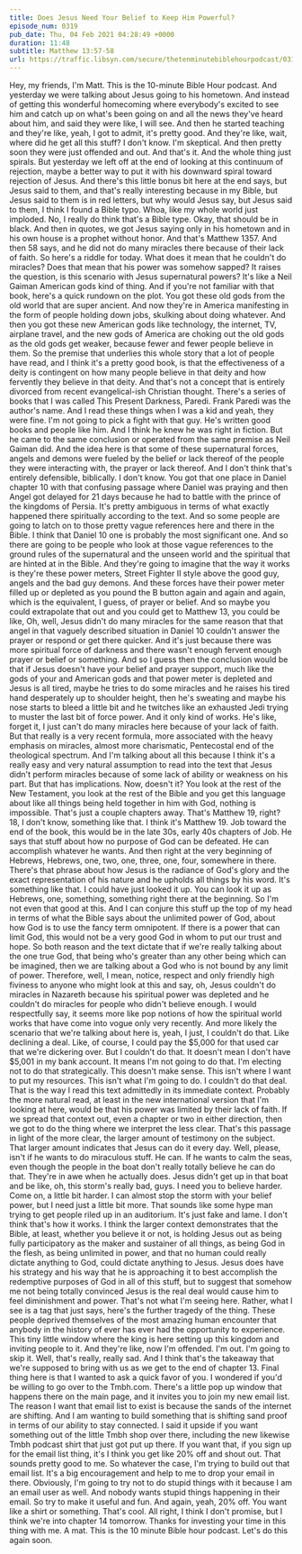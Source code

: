 ```yaml
---
title: Does Jesus Need Your Belief to Keep Him Powerful?
episode_num: 0319
pub_date: Thu, 04 Feb 2021 04:28:49 +0000
duration: 11:48
subtitle: Matthew 13:57-58
url: https://traffic.libsyn.com/secure/thetenminutebiblehourpodcast/0319_-_Does_Jesus_Need_Your_Belief_to_Keep_Him_Powerful.mp3
---
```


 Hey, my friends, I'm Matt. This is the 10-minute Bible Hour podcast. And yesterday we were talking about Jesus going to his hometown. And instead of getting this wonderful homecoming where everybody's excited to see him and catch up on what's been going on and all the news they've heard about him, and said they were like, I will see. And then he started teaching and they're like, yeah, I got to admit, it's pretty good. And they're like, wait, where did he get all this stuff? I don't know. I'm skeptical. And then pretty soon they were just offended and out. And that's it. And the whole thing just spirals. But yesterday we left off at the end of looking at this continuum of rejection, maybe a better way to put it with his downward spiral toward rejection of Jesus. And there's this little bonus bit here at the end says, but Jesus said to them, and that's really interesting because in my Bible, but Jesus said to them is in red letters, but why would Jesus say, but Jesus said to them, I think I found a Bible typo. Whoa, like my whole world just imploded. No, I really do think that's a Bible type. Okay, that should be in black. And then in quotes, we got Jesus saying only in his hometown and in his own house is a prophet without honor. And that's Matthew 1357. And then 58 says, and he did not do many miracles there because of their lack of faith. So here's a riddle for today. What does it mean that he couldn't do miracles? Does that mean that his power was somehow sapped? It raises the question, is this scenario with Jesus supernatural powers? It's like a Neil Gaiman American gods kind of thing. And if you're not familiar with that book, here's a quick rundown on the plot. You got these old gods from the old world that are super ancient. And now they're in America manifesting in the form of people holding down jobs, skulking about doing whatever. And then you got these new American gods like technology, the internet, TV, airplane travel, and the new gods of America are choking out the old gods as the old gods get weaker, because fewer and fewer people believe in them. So the premise that underlies this whole story that a lot of people have read, and I think it's a pretty good book, is that the effectiveness of a deity is contingent on how many people believe in that deity and how fervently they believe in that deity. And that's not a concept that is entirely divorced from recent evangelical-ish Christian thought. There's a series of books that I was called This Present Darkness, Paredi. Frank Paredi was the author's name. And I read these things when I was a kid and yeah, they were fine. I'm not going to pick a fight with that guy. He's written good books and people like him. And I think he knew he was right in fiction. But he came to the same conclusion or operated from the same premise as Neil Gaiman did. And the idea here is that some of these supernatural forces, angels and demons were fueled by the belief or lack thereof of the people they were interacting with, the prayer or lack thereof. And I don't think that's entirely defensible, biblically. I don't know. You got that one place in Daniel chapter 10 with that confusing passage where Daniel was praying and then Angel got delayed for 21 days because he had to battle with the prince of the kingdoms of Persia. It's pretty ambiguous in terms of what exactly happened there spiritually according to the text. And so some people are going to latch on to those pretty vague references here and there in the Bible. I think that Daniel 10 one is probably the most significant one. And so there are going to be people who look at those vague references to the ground rules of the supernatural and the unseen world and the spiritual that are hinted at in the Bible. And they're going to imagine that the way it works is they're these power meters, Street Fighter II style above the good guy, angels and the bad guy demons. And these forces have their power meter filled up or depleted as you pound the B button again and again and again, which is the equivalent, I guess, of prayer or belief. And so maybe you could extrapolate that out and you could get to Matthew 13, you could be like, Oh, well, Jesus didn't do many miracles for the same reason that that angel in that vaguely described situation in Daniel 10 couldn't answer the prayer or respond or get there quicker. And it's just because there was more spiritual force of darkness and there wasn't enough fervent enough prayer or belief or something. And so I guess then the conclusion would be that if Jesus doesn't have your belief and prayer support, much like the gods of your and American gods and that power meter is depleted and Jesus is all tired, maybe he tries to do some miracles and he raises his tired hand desperately up to shoulder height, then he's sweating and maybe his nose starts to bleed a little bit and he twitches like an exhausted Jedi trying to muster the last bit of force power. And it only kind of works. He's like, forget it, I just can't do many miracles here because of your lack of faith. But that really is a very recent formula, more associated with the heavy emphasis on miracles, almost more charismatic, Pentecostal end of the theological spectrum. And I'm talking about all this because I think it's a really easy and very natural assumption to read into the text that Jesus didn't perform miracles because of some lack of ability or weakness on his part. But that has implications. Now, doesn't it? You look at the rest of the New Testament, you look at the rest of the Bible and you get this language about like all things being held together in him with God, nothing is impossible. That's just a couple chapters away. That's Matthew 19, right? 18, I don't know, something like that. I think it's Matthew 19. Job toward the end of the book, this would be in the late 30s, early 40s chapters of Job. He says that stuff about how no purpose of God can be defeated. He can accomplish whatever he wants. And then right at the very beginning of Hebrews, Hebrews, one, two, one, three, one, four, somewhere in there. There's that phrase about how Jesus is the radiance of God's glory and the exact representation of his nature and he upholds all things by his word. It's something like that. I could have just looked it up. You can look it up as Hebrews, one, something, something right there at the beginning. So I'm not even that good at this. And I can conjure this stuff up the top of my head in terms of what the Bible says about the unlimited power of God, about how God is to use the fancy term omnipotent. If there is a power that can limit God, this would not be a very good God in whom to put our trust and hope. So both reason and the text dictate that if we're really talking about the one true God, that being who's greater than any other being which can be imagined, then we are talking about a God who is not bound by any limit of power. Therefore, well, I mean, notice, respect and only friendly high fiviness to anyone who might look at this and say, oh, Jesus couldn't do miracles in Nazareth because his spiritual power was depleted and he couldn't do miracles for people who didn't believe enough. I would respectfully say, it seems more like pop notions of how the spiritual world works that have come into vogue only very recently. And more likely the scenario that we're talking about here is, yeah, I just, I couldn't do that. Like declining a deal. Like, of course, I could pay the $5,000 for that used car that we're dickering over. But I couldn't do that. It doesn't mean I don't have $5,001 in my bank account. It means I'm not going to do that. I'm electing not to do that strategically. This doesn't make sense. This isn't where I want to put my resources. This isn't what I'm going to do. I couldn't do that deal. That is the way I read this text admittedly in its immediate context. Probably the more natural read, at least in the new international version that I'm looking at here, would be that his power was limited by their lack of faith. If we spread that context out, even a chapter or two in either direction, then we got to do the thing where we interpret the less clear. That's this passage in light of the more clear, the larger amount of testimony on the subject. That larger amount indicates that Jesus can do it every day. Well, please, isn't if he wants to do miraculous stuff. He can. If he wants to calm the seas, even though the people in the boat don't really totally believe he can do that. They're in awe when he actually does. Jesus didn't get up in that boat and be like, oh, this storm's really bad, guys. I need you to believe harder. Come on, a little bit harder. I can almost stop the storm with your belief power, but I need just a little bit more. That sounds like some hype man trying to get people riled up in an auditorium. It's just fake and lame. I don't think that's how it works. I think the larger context demonstrates that the Bible, at least, whether you believe it or not, is holding Jesus out as being fully participatory as the maker and sustainer of all things, as being God in the flesh, as being unlimited in power, and that no human could really dictate anything to God, could dictate anything to Jesus. Jesus does have his strategy and his way that he is approaching it to best accomplish the redemptive purposes of God in all of this stuff, but to suggest that somehow me not being totally convinced Jesus is the real deal would cause him to feel diminishment and power. That's not what I'm seeing here. Rather, what I see is a tag that just says, here's the further tragedy of the thing. These people deprived themselves of the most amazing human encounter that anybody in the history of ever has ever had the opportunity to experience. This tiny little window where the king is here setting up this kingdom and inviting people to it. And they're like, now I'm offended. I'm out. I'm going to skip it. Well, that's really, really sad. And I think that's the takeaway that we're supposed to bring with us as we get to the end of chapter 13. Final thing here is that I wanted to ask a quick favor of you. I wondered if you'd be willing to go over to the Tmbh.com. There's a little pop up window that happens there on the main page, and it invites you to join my new email list. The reason I want that email list to exist is because the sands of the internet are shifting. And I am wanting to build something that is shifting sand proof in terms of our ability to stay connected. I said it upside if you want something out of the little Tmbh shop over there, including the new likewise Tmbh podcast shirt that just got put up there. If you want that, if you sign up for the email list thing, it's I think you get like 20% off and shout out. That sounds pretty good to me. So whatever the case, I'm trying to build out that email list. It's a big encouragement and help to me to drop your email in there. Obviously, I'm going to try not to do stupid things with it because I am an email user as well. And nobody wants stupid things happening in their email. So try to make it useful and fun. And again, yeah, 20% off. You want like a shirt or something. That's cool. All right, I think I don't promise, but I think we're into chapter 14 tomorrow. Thanks for investing your time in this thing with me. A mat. This is the 10 minute Bible hour podcast. Let's do this again soon.